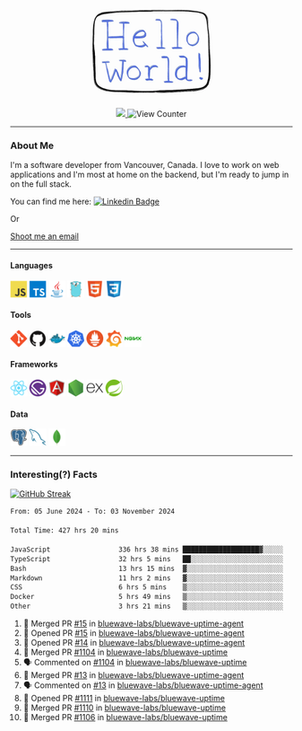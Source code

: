 <div align="center">
    <img src="./img/hello_world.webp" height="200px" width="">
    <div>
        <a href="https://www.linkedin.com/in/ajhollid">
            <img src="https://img.shields.io/badge/LinkedIn-blue"/>
        </a>
        <img src="https://komarev.com/ghpvc/?username=ajhollid&color=yellow" alt="View Counter">
    </div>
</div>

---

### About Me

I'm a software developer from Vancouver, Canada. I love to work on web applications and I'm most at home on the backend, but I'm ready to jump in on the full stack.

You can find me here: [![Linkedin Badge](https://img.shields.io/badge/-ajhollid-blue?style=flat&logo=Linkedin&logoColor=white)](https://www.linkedin.com/in/ajhollid)

Or

[Shoot me an email](mailto:ajhollid@gmail.com)

---

#### Languages

<div>
    <img src="./img/devicons/javascript-original.svg" width=30 height=30 alt="JavaScript">
    <img src="/img/devicons/typescript-original.svg" width=30 height=30 alt="TypeScript">
    <img src="./img/devicons/java-original.svg" width=30 height=30 alt="Java">
    <img src="./img/devicons/go-original.svg" width=30 height=30 alt="Golang">
    <img src="./img/devicons/html5-original.svg" width=30 height=30 alt="HTML 5">
    <img src="./img/devicons/css3-original.svg" width=30 height=30 alt="CSS 3">
</div>

#### Tools

<div>
    <img src="./img/devicons/git-original.svg" width=30 height=30 alt="Git">
    <img src="./img/devicons/github-original.svg" width=30 height=30 alt="Github">
    <img src="./img/devicons/docker-original.svg" width=30 
    height=30 alt="Docker">
    <img src="./img/devicons/kubernetes-original.svg" width=30 height=30 alt="K8">
    <img src="./img/devicons/prometheus-original.svg" width=30 height=30 alt="Prometheus">
    <img src="./img/devicons/grafana-original.svg" width=30 height=30 alt="Grafana">
    <img src="./img/devicons/nginx-original.svg" width=30 height=30 alt="Nginx">
</div>

#### Frameworks

<div>
    <img src="./img/devicons/react-original.svg" width=30 height=30 alt="React">
    <img src="./img/devicons/gatsby-original.svg" width=30 height=30 alt="Gatsby">
    <img src="./img/devicons/angularjs-original.svg" width=30 height=30 alt="AngularJS">
    <img src="./img/devicons/nodejs-original.svg" width=30 height=30 alt="NodeJS">
    <img src="./img/devicons/express-original.svg" width=30 height=30 alt="Express">
    <img src="./img/devicons/spring-original.svg" width=30 height=30 alt="Spring">
</div>

#### Data

<div>
    <img src="./img/devicons/postgresql-original.svg" width=30 height=30 alt="Postgresql">
    <img src="./img/devicons/mysql-original.svg" width=30 height=30 alt="Mysql">
    <img src="./img/devicons/mongodb-original.svg" width=30 height=30 alt="MongoDB">
</div>

---

### Interesting(?) Facts

[![GitHub Streak](http://github-readme-streak-stats.herokuapp.com?user=ajhollid)](https://git.io/streak-stats)

 <!--START_SECTION:waka-->

```txt
From: 05 June 2024 - To: 03 November 2024

Total Time: 427 hrs 20 mins

JavaScript                 336 hrs 38 mins ███████████████████▓░░░░░   78.16 %
TypeScript                 32 hrs 5 mins   ██░░░░░░░░░░░░░░░░░░░░░░░   07.45 %
Bash                       13 hrs 15 mins  ▓░░░░░░░░░░░░░░░░░░░░░░░░   03.08 %
Markdown                   11 hrs 2 mins   ▓░░░░░░░░░░░░░░░░░░░░░░░░   02.56 %
CSS                        6 hrs 5 mins    ▒░░░░░░░░░░░░░░░░░░░░░░░░   01.42 %
Docker                     5 hrs 49 mins   ▒░░░░░░░░░░░░░░░░░░░░░░░░   01.35 %
Other                      3 hrs 21 mins   ▒░░░░░░░░░░░░░░░░░░░░░░░░   00.78 %
```

<!--END_SECTION:waka-->


<!--START_SECTION:activity-->
1. 🎉 Merged PR [#15](https://github.com/bluewave-labs/bluewave-uptime-agent/pull/15) in [bluewave-labs/bluewave-uptime-agent](https://github.com/bluewave-labs/bluewave-uptime-agent)
2. 💪 Opened PR [#15](https://github.com/bluewave-labs/bluewave-uptime-agent/pull/15) in [bluewave-labs/bluewave-uptime-agent](https://github.com/bluewave-labs/bluewave-uptime-agent)
3. 💪 Opened PR [#14](https://github.com/bluewave-labs/bluewave-uptime-agent/pull/14) in [bluewave-labs/bluewave-uptime-agent](https://github.com/bluewave-labs/bluewave-uptime-agent)
4. 🎉 Merged PR [#1104](https://github.com/bluewave-labs/bluewave-uptime/pull/1104) in [bluewave-labs/bluewave-uptime](https://github.com/bluewave-labs/bluewave-uptime)
5. 🗣 Commented on [#1104](https://github.com/bluewave-labs/bluewave-uptime/pull/1104#issuecomment-2453404032) in [bluewave-labs/bluewave-uptime](https://github.com/bluewave-labs/bluewave-uptime)
6. 🎉 Merged PR [#13](https://github.com/bluewave-labs/bluewave-uptime-agent/pull/13) in [bluewave-labs/bluewave-uptime-agent](https://github.com/bluewave-labs/bluewave-uptime-agent)
7. 🗣 Commented on [#13](https://github.com/bluewave-labs/bluewave-uptime-agent/pull/13#issuecomment-2453394930) in [bluewave-labs/bluewave-uptime-agent](https://github.com/bluewave-labs/bluewave-uptime-agent)
8. 💪 Opened PR [#1111](https://github.com/bluewave-labs/bluewave-uptime/pull/1111) in [bluewave-labs/bluewave-uptime](https://github.com/bluewave-labs/bluewave-uptime)
9. 🎉 Merged PR [#1110](https://github.com/bluewave-labs/bluewave-uptime/pull/1110) in [bluewave-labs/bluewave-uptime](https://github.com/bluewave-labs/bluewave-uptime)
10. 🎉 Merged PR [#1106](https://github.com/bluewave-labs/bluewave-uptime/pull/1106) in [bluewave-labs/bluewave-uptime](https://github.com/bluewave-labs/bluewave-uptime)
<!--END_SECTION:activity-->
